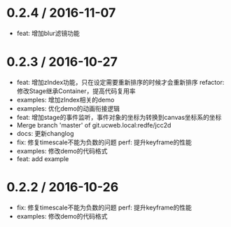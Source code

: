 
0.2.4 / 2016-11-07
==================

  * feat: 增加blur滤镜功能

0.2.3 / 2016-10-27
==================

  * feat: 增加zIndex功能，只在设定需要重新排序的时候才会重新排序 refactor: 修改Stage继承Container，提高代码复用率
  * examples: 增加zIndex相关的demo
  * examples: 优化demo的动画衔接逻辑
  * feat: 增加stage的事件监听，事件对象的坐标为转换到canvas坐标系的坐标
  * Merge branch 'master' of git.ucweb.local:redfe/jcc2d
  * docs: 更新changlog
  * fix: 修复timescale不能为负数的问题 perf: 提升keyframe的性能
  * examples: 修改demo的代码格式
  * feat: add example

0.2.2 / 2016-10-26
==================

  * fix: 修复timescale不能为负数的问题 perf: 提升keyframe的性能
  * examples: 修改demo的代码格式
